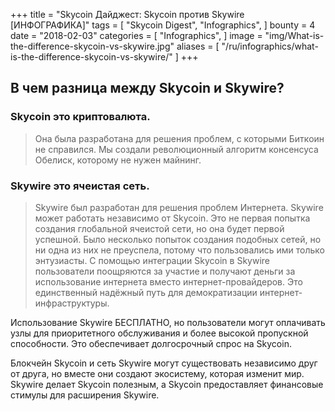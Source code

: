 +++
title = "Skycoin Дайджест: Skycoin против Skywire [ИНФОГРАФИКА]"
tags = [
    "Skycoin Digest",
    "Infographics",
]
bounty = 4
date = "2018-02-03"
categories = [
    "Infographics",
]
image = "img/What-is-the-difference-skycoin-vs-skywire.jpg"
aliases = [
	"/ru/infographics/what-is-the-difference-skycoin-vs-skywire/"
]
+++

## В чем разница между Skycoin и Skywire?

### Skycoin это криптовалюта.
> Она была разработана для решения проблем, с которыми Биткоин не справился. Мы создали революционный алгоритм консенсуса Обелиск, которому не нужен майнинг.

### Skywire это ячеистая сеть.

> Skywire был разработан для решения проблем Интернета. Skywire может работать независимо от Skycoin. Это не первая попытка создания глобальной ячеистой сети, но она будет первой успешной. Было несколько попыток создания подобных сетей, но ни одна из них не преуспела, потому что пользовались ими только энтузиасты. С помощью интеграции Skycoin в Skywire пользователи поощряются за участие и получают деньги за использование интернета вместо интернет-провайдеров. Это единственный надёжный путь для демократизации интернет-инфраструктуры.

Использование Skywire БЕСПЛАТНО, но пользователи могут оплачивать узлы для приоритетного обслуживания и более высокой пропускной способности. Это обеспечивает долгосрочный спрос на Skycoin.

Блокчейн Skycoin и сеть Skywire могут существовать независимо друг от друга, но вместе они создают экосистему, которая изменит мир. Skywire делает Skycoin полезным, а Skycoin предоставляет финансовые стимулы для расширения Skywire.

